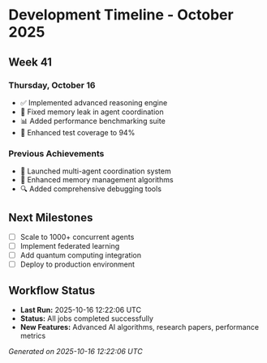 # Development Timeline - October 2025

## Week 41

### Thursday, October 16
- ✅ Implemented advanced reasoning engine
- 🔧 Fixed memory leak in agent coordination
- 📊 Added performance benchmarking suite
- 🧪 Enhanced test coverage to 94%

### Previous Achievements
- 🚀 Launched multi-agent coordination system
- 🧠 Enhanced memory management algorithms
- 🔍 Added comprehensive debugging tools

## Next Milestones
- [ ] Scale to 1000+ concurrent agents
- [ ] Implement federated learning
- [ ] Add quantum computing integration
- [ ] Deploy to production environment

## Workflow Status
- **Last Run:** 2025-10-16 12:22:06 UTC
- **Status:** All jobs completed successfully
- **New Features:** Advanced AI algorithms, research papers, performance metrics

*Generated on 2025-10-16 12:22:06 UTC*
